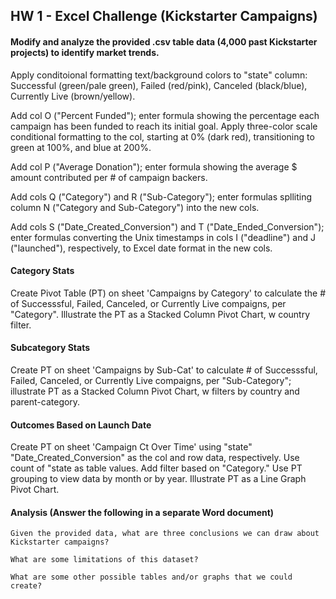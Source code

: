## HW 1 - Excel Challenge (Kickstarter Campaigns)

#### Modify and analyze the provided .csv table data (4,000 past Kickstarter projects) to identify market trends.

Apply conditoional formatting text/background colors to "state" column: Successful (green/pale green), Failed (red/pink), Canceled (black/blue), Currently Live (brown/yellow).

Add col O ("Percent Funded"); enter formula showing the percentage each campaign has been funded to reach its initial goal. Apply three-color scale conditional formatting to the col, starting at 0% (dark red), transitioning to green at 100%, and blue at 200%.

Add col P ("Average Donation"); enter formula showing the average $ amount contributed per # of campaign backers.

Add cols Q ("Category") and R ("Sub-Category"); enter formulas splliting column N ("Category and Sub-Category") into the new cols. 

Add cols S ("Date_Created_Conversion") and T ("Date_Ended_Conversion"); enter formulas converting the Unix timestamps in cols I ("deadline") and J ("launched"), respectively, to Excel date format in the new cols.

#### Category Stats

Create Pivot Table (PT) on sheet 'Campaigns by Category' to calculate the # of Successsful, Failed, Canceled, or Currently Live compaigns, per "Category". Illustrate the PT as a Stacked Column Pivot Chart, w country filter.

#### Subcategory Stats

Create PT on sheet 'Campaigns by Sub-Cat' to calculate # of Successsful, Failed, Canceled, or Currently Live compaigns, per "Sub-Category"; illustrate PT as a Stacked Column Pivot Chart, w filters by country and parent-category.

#### Outcomes Based on Launch Date

Create PT on sheet 'Campaign Ct Over Time' using "state" "Date_Created_Conversion" as the col and row data, respectively. Use count of "state as table values. Add filter based on "Category." Use PT grouping to view data by month or by year. Illustrate PT as a Line Graph Pivot Chart.

#### Analysis (Answer the following in a separate Word document)

    Given the provided data, what are three conclusions we can draw about Kickstarter campaigns?

    What are some limitations of this dataset?

    What are some other possible tables and/or graphs that we could create?